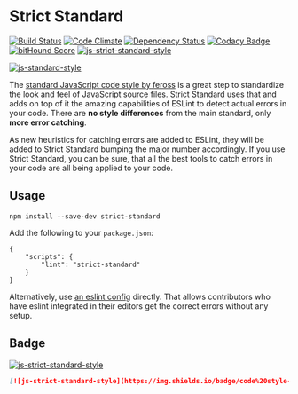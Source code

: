 # Strict Standard

[![Build Status](https://travis-ci.org/denis-sokolov/strict-standard.svg?branch=master)](https://travis-ci.org/denis-sokolov/strict-standard)
[![Code Climate](https://codeclimate.com/github/denis-sokolov/strict-standard/badges/gpa.svg)](https://codeclimate.com/github/denis-sokolov/strict-standard)
[![Dependency Status](https://gemnasium.com/denis-sokolov/strict-standard.svg)](https://gemnasium.com/denis-sokolov/strict-standard)
[![Codacy Badge](https://api.codacy.com/project/badge/ff6c6c083cf149ce8104f368244c089e)](https://www.codacy.com/app/denis-sokolov/strict-standard)
[![bitHound Score](https://www.bithound.io/github/denis-sokolov/strict-standard/badges/score.svg)](https://www.bithound.io/github/denis-sokolov/strict-standard)
[![js-strict-standard-style](https://img.shields.io/badge/code%20style-strict%20standard-117D6B.svg)](https://github.com/denis-sokolov/strict-standard)

[![js-standard-style](https://cdn.rawgit.com/feross/standard/master/badge.svg)](https://github.com/feross/standard)

The [standard JavaScript code style by feross](https://github.com/feross/standard) is a great step to standardize the look and feel of JavaScript source files. Strict Standard uses that and adds on top of it the amazing capabilities of ESLint to detect actual errors in your code. There are **no style differences** from the main standard, only **more error catching**.

As new heuristics for catching errors are added to ESLint, they will be added to Strict Standard bumping the major number accordingly. If you use Strict Standard, you can be sure, that all the best tools to catch errors in your code are all being applied to your code.

## Usage

```
npm install --save-dev strict-standard
```

Add the following to your `package.json`:

```
{
    "scripts": {
        "lint": "strict-standard"
    }
}
```

Alternatively, use [an eslint config](https://github.com/denis-sokolov/strict-standard-config) directly. That allows contributors who have eslint integrated in their editors get the correct errors without any setup.

## Badge

[![js-strict-standard-style](https://img.shields.io/badge/code%20style-strict%20standard-117D6B.svg)](https://github.com/denis-sokolov/strict-standard)

```markdown
[![js-strict-standard-style](https://img.shields.io/badge/code%20style-strict%20standard-117D6B.svg)](https://github.com/denis-sokolov/strict-standard)
```

